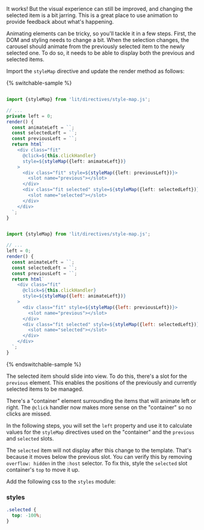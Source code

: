 It works! But the visual experience can still be improved, and changing the
selected item is a bit jarring. This is a great place to use animation to
provide feedback about what's happening.

Animating elements can be tricky, so you'll tackle it in a few steps.
First, the DOM and styling needs to change a bit. When the selection changes,
the carousel should animate from the previously selected item to the newly
selected one. To do so, it needs to be able to display both the previous and
selected items.

Import the `styleMap` directive and update the render method as follows:

{% switchable-sample %}

```ts

import {styleMap} from 'lit/directives/style-map.js';

// ...
private left = 0;
render() {
  const animateLeft = ``;
  const selectedLeft = ``;
  const previousLeft = ``;
  return html`
    <div class="fit"
      @click=${this.clickHandler}
      style=${styleMap({left: animateLeft})}
    >
      <div class="fit" style=${styleMap({left: previousLeft})}>
        <slot name="previous"></slot>
      </div>
      <div class="fit selected" style=${styleMap({left: selectedLeft})}>
        <slot name="selected"></slot>
      </div>
    </div>
  `;
}
```

```js

import {styleMap} from 'lit/directives/style-map.js';

// ...
left = 0;
render() {
  const animateLeft = ``;
  const selectedLeft = ``;
  const previousLeft = ``;
  return html`
    <div class="fit"
      @click=${this.clickHandler}
      style=${styleMap({left: animateLeft})}
    >
      <div class="fit" style=${styleMap({left: previousLeft})}>
        <slot name="previous"></slot>
      </div>
      <div class="fit selected" style=${styleMap({left: selectedLeft})}>
        <slot name="selected"></slot>
      </div>
    </div>
  `;
}
```

{% endswitchable-sample %}

The selected item should slide into view. To do this, there's a slot for the
`previous` element. This enables the positions of the previously and currently
selected items to be managed.

There's a "container" element surrounding the items that will animate left or
right. The `@click` handler now makes more sense on the "container" so no
clicks are missed.

In the following steps, you will set the `left` property and use it to
calculate values for the `styleMap` directives used on the "container" and
the `previous` and `selected` slots.

The `selected` item will not display after this change to the template.
That's because it moves below the previous slot. You can verify this by
removing `overflow: hidden` in the `:host` selector. To fix this,
style the `selected` slot container's `top` to move it up.

Add the following css to the `styles` module:

### styles
```css
.selected {
  top: -100%;
}
```
